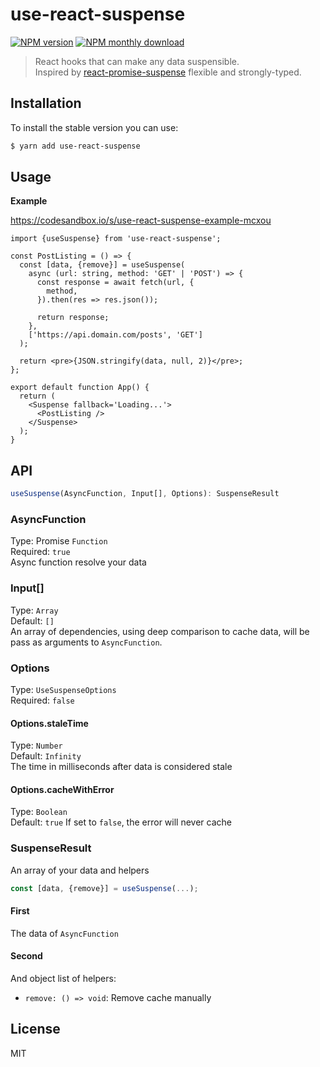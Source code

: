 # use-react-suspense

[![NPM version](https://img.shields.io/npm/v/use-react-suspense.svg)](https://www.npmjs.com/package/use-react-suspense)
[![NPM monthly download](https://img.shields.io/npm/dm/use-react-suspense.svg)](https://www.npmjs.com/package/use-react-suspense)

> React hooks that can make any data suspensible.  
> Inspired by [react-promise-suspense](https://github.com/vigzmv/react-promise-suspense) flexible and strongly-typed.

## Installation

To install the stable version you can use:

```sh
$ yarn add use-react-suspense
```

## Usage

**Example**

https://codesandbox.io/s/use-react-suspense-example-mcxou

```tsx
import {useSuspense} from 'use-react-suspense';

const PostListing = () => {
  const [data, {remove}] = useSuspense(
    async (url: string, method: 'GET' | 'POST') => {
      const response = await fetch(url, {
        method,
      }).then(res => res.json());

      return response;
    },
    ['https://api.domain.com/posts', 'GET']
  );

  return <pre>{JSON.stringify(data, null, 2)}</pre>;
};

export default function App() {
  return (
    <Suspense fallback='Loading...'>
      <PostListing />
    </Suspense>
  );
}
```

## API

```ts
useSuspense(AsyncFunction, Input[], Options): SuspenseResult
```

### AsyncFunction

Type: Promise `Function`  
Required: `true`  
Async function resolve your data

### Input[]

Type: `Array`  
Default: `[]`  
An array of dependencies, using deep comparison to cache data, will be pass as arguments to `AsyncFunction`.

### Options

Type: `UseSuspenseOptions`  
Required: `false`

#### Options.staleTime

Type: `Number`  
Default: `Infinity`  
The time in milliseconds after data is considered stale

#### Options.cacheWithError

Type: `Boolean`  
Default: `true`
If set to `false`, the error will never cache

### SuspenseResult

An array of your data and helpers

```ts
const [data, {remove}] = useSuspense(...);
```

#### First

The data of `AsyncFunction`

#### Second

And object list of helpers:

- `remove: () => void`: Remove cache manually

## License

MIT
